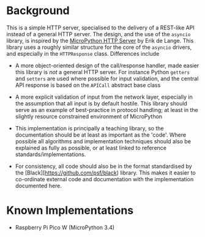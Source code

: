 # Background

This is a simple HTTP server, specialised to the delivery of a REST-like API instead of a general HTTP server. The design, and the use of the `asyncio` library, is inspired by the [MicroPython HTTP Server](https://github.com/erikdelange/MicroPython-HTTP-Server) by Erik de Lange. This library uses a roughly similar structure for the core of the `asyncio` drivers, and especially in the `HTTPResponse` class. Differences include

* A more object-oriented design of the call/response handler, made easier this library is _not_ a general HTTP server. For instance Python `getters` and `setters` are used where possible for input validation, and the central API response is based on the `APICall` abstract base class

* A more explicit validation of input from the network layer, especially in the assumption that all input is by default hostile. This library should serve as an example of best-practice in protocol handling; at least in the slightly resource constrained environment of MicroPython

* This implementation is principally a teaching library, so the documentation should be at least as important as the 'code'. Where possible all algorithms and implementation techniques should also be explained as fully as possible, or at least linked to reference standards/implementations.

* For consistency, all code should also be in the format standardised by the [Black][https://github.com/psf/black) library. This makes it easier to co-ordinate external code and documentation with the implementation documented here.

# Known Implementations

* Raspberry Pi Pico W (MicroPython 3.4)
